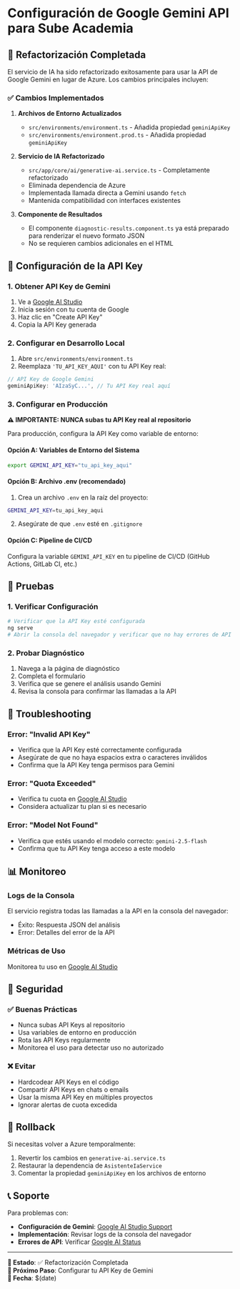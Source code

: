 # Configuración de Google Gemini API para Sube Academia

## 🚀 Refactorización Completada

El servicio de IA ha sido refactorizado exitosamente para usar la API de Google Gemini en lugar de Azure. Los cambios principales incluyen:

### ✅ Cambios Implementados

1. **Archivos de Entorno Actualizados**
   - `src/environments/environment.ts` - Añadida propiedad `geminiApiKey`
   - `src/environments/environment.prod.ts` - Añadida propiedad `geminiApiKey`

2. **Servicio de IA Refactorizado**
   - `src/app/core/ai/generative-ai.service.ts` - Completamente refactorizado
   - Eliminada dependencia de Azure
   - Implementada llamada directa a Gemini usando `fetch`
   - Mantenida compatibilidad con interfaces existentes

3. **Componente de Resultados**
   - El componente `diagnostic-results.component.ts` ya está preparado para renderizar el nuevo formato JSON
   - No se requieren cambios adicionales en el HTML

## 🔑 Configuración de la API Key

### 1. Obtener API Key de Gemini

1. Ve a [Google AI Studio](https://makersuite.google.com/app/apikey)
2. Inicia sesión con tu cuenta de Google
3. Haz clic en "Create API Key"
4. Copia la API Key generada

### 2. Configurar en Desarrollo Local

1. Abre `src/environments/environment.ts`
2. Reemplaza `'TU_API_KEY_AQUI'` con tu API Key real:

```typescript
// API Key de Google Gemini
geminiApiKey: 'AIzaSyC...', // Tu API Key real aquí
```

### 3. Configurar en Producción

**⚠️ IMPORTANTE: NUNCA subas tu API Key real al repositorio**

Para producción, configura la API Key como variable de entorno:

#### Opción A: Variables de Entorno del Sistema
```bash
export GEMINI_API_KEY="tu_api_key_aqui"
```

#### Opción B: Archivo .env (recomendado)
1. Crea un archivo `.env` en la raíz del proyecto:
```bash
GEMINI_API_KEY=tu_api_key_aqui
```

2. Asegúrate de que `.env` esté en `.gitignore`

#### Opción C: Pipeline de CI/CD
Configura la variable `GEMINI_API_KEY` en tu pipeline de CI/CD (GitHub Actions, GitLab CI, etc.)

## 🧪 Pruebas

### 1. Verificar Configuración
```bash
# Verificar que la API Key esté configurada
ng serve
# Abrir la consola del navegador y verificar que no hay errores de API Key
```

### 2. Probar Diagnóstico
1. Navega a la página de diagnóstico
2. Completa el formulario
3. Verifica que se genere el análisis usando Gemini
4. Revisa la consola para confirmar las llamadas a la API

## 🔧 Troubleshooting

### Error: "Invalid API Key"
- Verifica que la API Key esté correctamente configurada
- Asegúrate de que no haya espacios extra o caracteres inválidos
- Confirma que la API Key tenga permisos para Gemini

### Error: "Quota Exceeded"
- Verifica tu cuota en [Google AI Studio](https://makersuite.google.com/app/apikey)
- Considera actualizar tu plan si es necesario

### Error: "Model Not Found"
- Verifica que estés usando el modelo correcto: `gemini-2.5-flash`
- Confirma que tu API Key tenga acceso a este modelo

## 📊 Monitoreo

### Logs de la Consola
El servicio registra todas las llamadas a la API en la consola del navegador:
- Éxito: Respuesta JSON del análisis
- Error: Detalles del error de la API

### Métricas de Uso
Monitorea tu uso en [Google AI Studio](https://makersuite.google.com/app/apikey)

## 🚨 Seguridad

### ✅ Buenas Prácticas
- Nunca subas API Keys al repositorio
- Usa variables de entorno en producción
- Rota las API Keys regularmente
- Monitorea el uso para detectar uso no autorizado

### ❌ Evitar
- Hardcodear API Keys en el código
- Compartir API Keys en chats o emails
- Usar la misma API Key en múltiples proyectos
- Ignorar alertas de cuota excedida

## 🔄 Rollback

Si necesitas volver a Azure temporalmente:

1. Revertir los cambios en `generative-ai.service.ts`
2. Restaurar la dependencia de `AsistenteIaService`
3. Comentar la propiedad `geminiApiKey` en los archivos de entorno

## 📞 Soporte

Para problemas con:
- **Configuración de Gemini**: [Google AI Studio Support](https://support.google.com/ai-studio)
- **Implementación**: Revisar logs de la consola del navegador
- **Errores de API**: Verificar [Google AI Status](https://status.ai.google.com/)

---

**🎯 Estado**: ✅ Refactorización Completada  
**🔑 Próximo Paso**: Configurar tu API Key de Gemini  
**📅 Fecha**: $(date)
